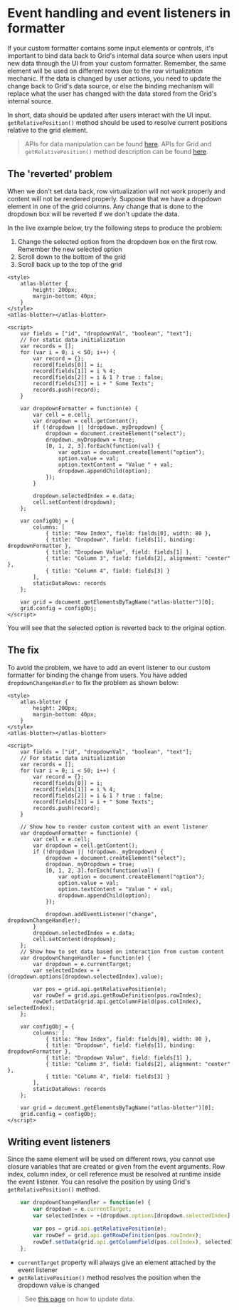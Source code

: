 # Event handling and event listeners in formatter

If your custom formatter contains some input elements or controls, it's important to bind data back to Grid's internal data source when users input new data through the UI from your custom formatter. Remember, the same element will be used on different rows due to the row virtualization mechanic. If the data is changed by user actions, you need to update the change back to Grid's data source, or else the binding mechanism will replace what the user has changed with the data stored from the Grid's internal source. 

In short, data should be updated after users interact with the UI input. `getRelativePosition()` method should be used to resolve current positions relative to the grid element.

> APIs for data manipulation can be found [here](../data/update.md). APIs for Grid and `getRelativePosition()` method description can be found [here](../apis/rt_grid/Grid.md).

## The 'reverted' problem

When we don't set data back, row virtualization will not work properly and content will not be rendered properly. Suppose that we have a dropdown element in one of the grid columns. Any change that is done to the dropdown box will be reverted if we don't update the data.

In the live example below, try the following steps to produce the problem:
1. Change the selected option from the dropdown box on the first row. Remember the new selected option
2. Scroll down to the bottom of the grid
3. Scroll back up to the top of the grid

```live
<style>
	atlas-blotter {
		height: 200px;
		margin-bottom: 40px;
	}
</style>
<atlas-blotter></atlas-blotter>

<script>
	var fields = ["id", "dropdownVal", "boolean", "text"];
	// For static data initialization
	var records = [];
	for (var i = 0; i < 50; i++) {
		var record = {};
		record[fields[0]] = i;
		record[fields[1]] = i % 4; 
		record[fields[2]] = i & 1 ? true : false;
		record[fields[3]] = i + " Some Texts";
		records.push(record);
	}

	var dropdownFormatter = function(e) {
		var cell = e.cell;
		var dropdown = cell.getContent();
		if (!dropdown || !dropdown._myDropdown) {
			dropdown = document.createElement("select");
			dropdown._myDropdown = true;
			[0, 1, 2, 3].forEach(function(val) {
				var option = document.createElement("option");
				option.value = val;
				option.textContent = "Value " + val;
				dropdown.appendChild(option);
			});
		}
		
		dropdown.selectedIndex = e.data;
		cell.setContent(dropdown);
	};

	var configObj = {
		columns: [
			{ title: "Row Index", field: fields[0], width: 80 },
			{ title: "Dropdown", field: fields[1], binding: dropdownFormatter },
			{ title: "Dropdown Value", field: fields[1] },
			{ title: "Column 3", field: fields[2], alignment: "center" },
			{ title: "Column 4", field: fields[3] }
		],
		staticDataRows: records
	};

	var grid = document.getElementsByTagName("atlas-blotter")[0];
	grid.config = configObj;
</script>
```

You will see that the selected option is reverted back to the original option.

## The fix

To avoid the problem, we have to add an event listener to our custom formatter for binding the change from users. You have added `dropdownChangeHandler` to fix the problem as shown below:

```live
<style>
	atlas-blotter {
		height: 200px;
		margin-bottom: 40px;
	}
</style>
<atlas-blotter></atlas-blotter>

<script>
	var fields = ["id", "dropdownVal", "boolean", "text"];
	// For static data initialization
	var records = [];
	for (var i = 0; i < 50; i++) {
		var record = {};
		record[fields[0]] = i;
		record[fields[1]] = i % 4; 
		record[fields[2]] = i & 1 ? true : false;
		record[fields[3]] = i + " Some Texts";
		records.push(record);
	}

	// Show how to render custom content with an event listener
	var dropdownFormatter = function(e) {
		var cell = e.cell;
		var dropdown = cell.getContent();
		if (!dropdown || !dropdown._myDropdown) {
			dropdown = document.createElement("select");
			dropdown._myDropdown = true;
			[0, 1, 2, 3].forEach(function(val) {
				var option = document.createElement("option");
				option.value = val;
				option.textContent = "Value " + val;
				dropdown.appendChild(option);
			});
			
			dropdown.addEventListener("change", dropdownChangeHandler);
		}
		dropdown.selectedIndex = e.data;
		cell.setContent(dropdown);
	};
	// Show how to set data based on interaction from custom content
	var dropdownChangeHandler = function(e) {
		var dropdown = e.currentTarget;
		var selectedIndex = +(dropdown.options[dropdown.selectedIndex].value);

		var pos = grid.api.getRelativePosition(e);
		var rowDef = grid.api.getRowDefinition(pos.rowIndex);
		rowDef.setData(grid.api.getColumnField(pos.colIndex), selectedIndex);
	};

	var configObj = {
		columns: [
			{ title: "Row Index", field: fields[0], width: 80 },
			{ title: "Dropdown", field: fields[1], binding: dropdownFormatter },
			{ title: "Dropdown Value", field: fields[1] },
			{ title: "Column 3", field: fields[2], alignment: "center" },
			{ title: "Column 4", field: fields[3] }
		],
		staticDataRows: records
	};

	var grid = document.getElementsByTagName("atlas-blotter")[0];
	grid.config = configObj;
</script>
```

## Writing event listeners

Since the same element will be used on different rows, you cannot use closure variables that are created or given from the event arguments. Row index, column index, or cell reference must be resolved at runtime inside the event listener. You can resolve the position by using Grid's `getRelativePosition()` method.

```js
	var dropdownChangeHandler = function(e) {
		var dropdown = e.currentTarget;
		var selectedIndex = +(dropdown.options[dropdown.selectedIndex].value);

		var pos = grid.api.getRelativePosition(e);
		var rowDef = grid.api.getRowDefinition(pos.rowIndex);
		rowDef.setData(grid.api.getColumnField(pos.colIndex), selectedIndex);
	};
```

* `currentTarget` property will always give an element attached by the event listener
* `getRelativePosition()` method resolves the position when the dropdown value is changed

> See [this page](../data/update.md) on how to update data.
